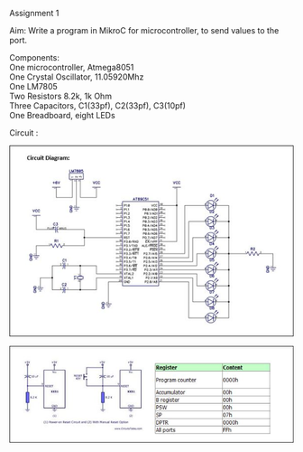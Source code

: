 Assignment 1  

Aim: Write a program in MikroC for microcontroller, to send values to the port.  
  
Components:  
One microcontroller, Atmega8051  
One Crystal Oscillator, 11.05920Mhz  
One LM7805  
Two Resistors 8.2k, 1k Ohm  
Three Capacitors, C1(33pf), C2(33pf), C3(10pf)  
One Breadboard, eight LEDs  

Circuit :  

![alt text](https://github.com/rajatsharma369007/Embedded_system/blob/master/Led_blinking/Circuit/1.JPG)

![alt text](https://github.com/rajatsharma369007/Embedded_system/blob/master/Led_blinking/Circuit/2.JPG)

